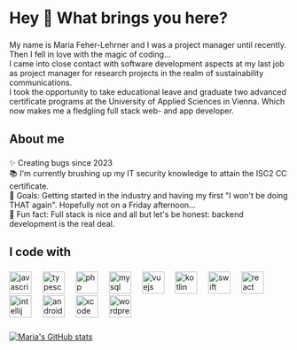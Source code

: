 <h1 align="left">Hey 👋 What brings you here?</h1>

###

<p align="left">My name is Maria Feher-Lehrner and I was a project manager until recently. Then I fell in love with the magic of coding...<br>I came into close contact with software development aspects at my last job as project manager for research projects in the realm of sustainability communications. <br>I took the opportunity to take educational leave and graduate two advanced certificate programs at the University of Applied Sciences in Vienna. Which now makes me a fledgling full stack web- and app developer.</p>

###

<h2 align="left">About me</h2>

###

<p align="left">✨ Creating bugs since 2023<br>📚 I'm currently brushing up my IT security knowledge to attain the ISC2 CC certificate.<br>🎯 Goals: Getting started in the industry and having my first "I won't be doing THAT again". Hopefully not on a Friday afternoon...<br>🦩 Fun fact: Full stack is nice and all but let's be honest: backend development is the real deal.</p>

###

<h2 align="left">I code with</h2>

###

<div align="left">
  <img src="https://cdn.jsdelivr.net/gh/devicons/devicon/icons/javascript/javascript-original.svg" height="40" alt="javascript logo"  />
  <img width="12" />
  <img src="https://cdn.jsdelivr.net/gh/devicons/devicon/icons/typescript/typescript-original.svg" height="40" alt="typescript logo"  />
  <img width="12" />
  <img src="https://cdn.jsdelivr.net/gh/devicons/devicon/icons/php/php-original.svg" height="40" alt="php logo"  />
  <img width="12" />
  <img src="https://cdn.jsdelivr.net/gh/devicons/devicon/icons/mysql/mysql-original.svg" height="40" alt="mysql logo"  />
  <img width="12" />
  <img src="https://cdn.jsdelivr.net/gh/devicons/devicon/icons/vuejs/vuejs-original.svg" height="40" alt="vuejs logo"  />
  <img width="12" />
  <img src="https://cdn.jsdelivr.net/gh/devicons/devicon/icons/kotlin/kotlin-original.svg" height="40" alt="kotlin logo"  />
  <img width="12" />
  <img src="https://cdn.jsdelivr.net/gh/devicons/devicon/icons/swift/swift-original.svg" height="40" alt="swift logo"  />
  <img width="12" />
  <img src="https://cdn.jsdelivr.net/gh/devicons/devicon/icons/react/react-original.svg" height="40" alt="react logo"  />
  <img width="12" />
  <img src="https://cdn.jsdelivr.net/gh/devicons/devicon/icons/intellij/intellij-original.svg" height="40" alt="intellij logo"  />
  <img width="12" />
  <img src="https://cdn.jsdelivr.net/gh/devicons/devicon/icons/androidstudio/androidstudio-original.svg" height="40" alt="androidstudio logo"  />
  <img width="12" />
  <img src="https://cdn.jsdelivr.net/gh/devicons/devicon/icons/xcode/xcode-original.svg" height="40" alt="xcode logo"  />
  <img width="12" />
  <img src="https://cdn.jsdelivr.net/gh/devicons/devicon/icons/wordpress/wordpress-original.svg" height="40" alt="wordpress logo"  />
</div>

###

[![Maria's GitHub stats](https://github-readme-stats.vercel.app/api?username=maria-feher-lehrner&show_icons=true)](https://github.com/maria-feher-lehrner/github-readme-stats)

###
